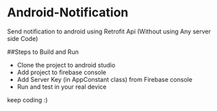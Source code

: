 # Android-Notification
Send notification to android using Retrofit Api (Without using Any server side Code)

##Steps to Build and Run
- Clone the project to android studio
- Add project to firebase console
- Add Server Key (in AppConstant class) from Firebase console
- Run and test in your real device

keep coding :)

